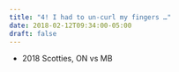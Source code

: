 ```yaml
---
title: "4! I had to un-curl my fingers …"
date: 2018-02-12T09:34:00-05:00
draft: false
---
```

- 2018 Scotties, ON vs MB